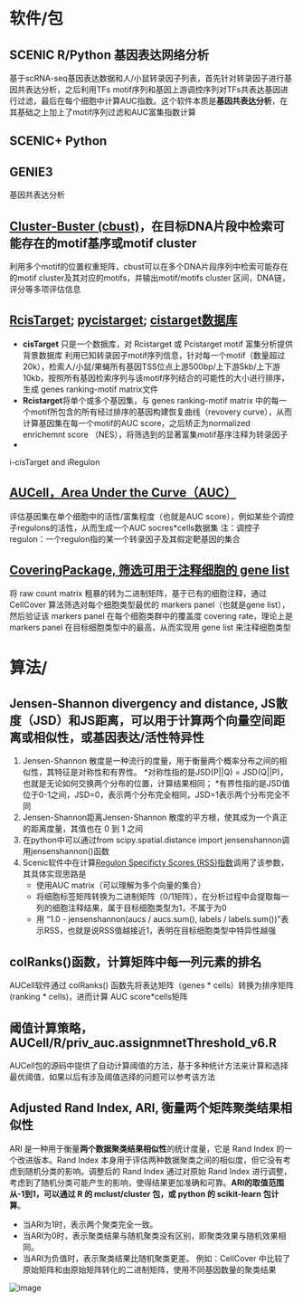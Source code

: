 # 软件/包
## SCENIC R/Python 基因表达网络分析
基于scRNA-seq基因表达数据和人/小鼠转录因子列表，首先针对转录因子进行基因共表达分析，之后利用TFs motif序列和基因上游调控序列对TFs共表达基因进行过滤，最后在每个细胞中计算AUC指数。这个软件本质是**基因共表达分析**，在其基础之上加上了motif序列过滤和AUC富集指数计算

## SCENIC+ Python

## GENIE3 
基因共表达分析


## [Cluster-Buster (cbust)](https://bu.wenglab.org/cluster-buster/index.html)，在目标DNA片段中检索可能存在的motif基序或motif cluster
利用多个motif的位置权重矩阵，cbust可以在多个DNA片段序列中检索可能存在的motif cluster及其对应的motifs，并输出motif/motifs cluster 区间，DNA链，评分等多项评估信息


## [RcisTarget](https://bioconductor.riken.jp/packages/3.9/bioc/vignettes/RcisTarget/inst/doc/RcisTarget.html); [pycistarget](https://pycistarget.readthedocs.io/en/latest/tools.html#); [cistarget数据库](https://resources.aertslab.org/cistarget/)
* **cisTarget** 只是一个数据库，对 Rcistarget 或 Pcistarget motif 富集分析提供背景数据库
  利用已知转录因子motif序列信息，针对每一个motif（数量超过20k），检索人/小鼠/果蝇所有基因TSS位点上游500bp/上下游5kb/上下游10kb，按照所有基因检索序列与该motif序列结合的可能性的大小进行排序，生成 genes ranking-motif matrix文件
* **Rcistarget**将单个或多个基因集，与 genes ranking-motif matrix 中的每一个motif所包含的所有经过排序的基因构建恢复曲线（revovery curve），从而计算基因集在每一个motif的AUC score，之后矫正为normalized enrichemnt score （NES），将筛选到的显著富集motif基序注释为转录因子
* 






 i-cisTarget and iRegulon

## [AUCell，Area Under the Curve（AUC）](https://www.bioconductor.org/packages/release/bioc/vignettes/AUCell/inst/doc/AUCell.html) 
评估基因集在单个细胞中的活性/富集程度（也就是AUC score），例如某些个调控子regulons的活性，从而生成一个AUC socres*cells数据集
注：调控子regulon：一个regulon指的某一个转录因子及其假定靶基因的集合



## [CoveringPackage, 筛选可用于注释细胞的 gene list](https://github.com/lanlanji/CoveringPackage/tree/master)
将 raw count matrix 粗暴的转为二进制矩阵，基于已有的细胞注释，通过 CellCover 算法筛选对每个细胞类型最优的 markers panel（也就是gene list），然后验证该 markers panel 在每个细胞类群中的覆盖度 covering rate，理论上是markers panel 在目标细胞类型中的最高，从而实现用 gene list 来注释细胞类型




# 算法/
## Jensen-Shannon divergency and distance, JS散度（JSD）和JS距离，可以用于计算两个向量空间距离或相似性，或基因表达/活性特异性    
1. Jensen-Shannon 散度是一种流行的度量，用于衡量两个概率分布之间的相似性，其特征是对称性和有界性。
   *对称性指的是JSD(P||Q) = JSD(Q||P)，也就是无论如何交换两个分布的位置，计算结果相同；
   *有界性指的是JSD值位于0-1之间，JSD=0，表示两个分布完全相同，JSD=1表示两个分布完全不同
2. Jensen-Shannon距离Jensen-Shannon 散度的平方根，使其成为一个真正的距离度量，其值也在 0 到 1 之间
3. 在python中可以通过from scipy.spatial.distance import jensenshannon调用jensenshannon()函数
4. Scenic软件中在计算[Regulon Specificty Scores (RSS)指数](https://github.com/aertslab/pySCENIC/blob/master/src/pyscenic/rss.py)调用了该参数，其具体实现思路是
   * 使用AUC matrix（可以理解为多个向量的集合）
   * 将细胞标签矩阵转换为二进制矩阵（0/1矩阵），在分析过程中会提取每一列的细胞注释结果，属于目标细胞类型为1，不属于为0 
   * 用 “1.0 - jensenshannon(aucs / aucs.sum(), labels / labels.sum())”表示RSS，也就是说RSS值越接近1，表明在目标细胞类型中特异性越强


## colRanks()函数，计算矩阵中每一列元素的排名
AUCell软件通过 colRanks() 函数先将表达矩阵（genes * cells）转换为排序矩阵(ranking * cells)，进而计算 AUC score*cells矩阵


## 阈值计算策略，AUCell/R/priv_auc.assignmnetThreshold_v6.R
AUCell包的源码中提供了自动计算阈值的方法，基于多种统计方法来计算和选择最优阈值，如果以后有涉及阈值选择的问题可以参考该方法


## Adjusted Rand Index, ARI, 衡量两个矩阵聚类结果相似性
ARI 是一种用于衡量**两个数据聚类结果相似性**的统计度量，它是 Rand Index 的一个改进版本。Rand Index 本身用于评估两种数据聚类之间的相似度，但它没有考虑到随机分类的影响。调整后的 Rand Index 通过对原始 Rand Index 进行调整，考虑到了随机分类可能产生的影响，使得结果更加准确和可靠。**ARI的取值范围从-1到1，可以通过 R 的 mclust/cluster 包，或 python 的 scikit-learn 包计算**。
* 当ARI为1时，表示两个聚类完全一致。
* 当ARI为0时，表示聚类结果与随机聚类没有区别，即聚类效果与随机效果相同。
* 当ARI为负值时，表示聚类结果比随机聚类更差。
例如：CellCover 中比较了原始矩阵和由原始矩阵转化的二进制矩阵，使用不同基因数量的聚类结果

![image](https://github.com/JGangHan/software_information/assets/75400599/d16d7cb1-d830-4afc-9dae-298442247086)







